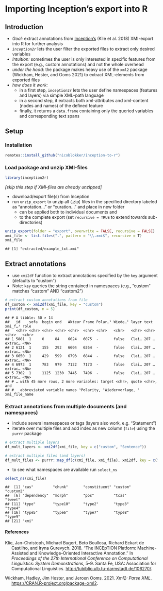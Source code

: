 Importing Inception’s export into R
================

## Introduction

- *Goal:* extract annotations from
  [Inception’s](https://inception-project.github.io/) (Klie et al. 2018)
  XMI-export into R for further analysis
- *`inception2r`* lets the user filter the exported files to extract
  only desired variables
- *Intuition:* sometimes the user is only interested in specific
  features from the export (e.g., custom annotations) and not the whole
  overhead
- *under the hood:* the package makes heavy use of the `xml2` package
  (Wickham, Hester, and Ooms 2021) to extract XML-elements from exported
  files
- *how does it work:*
  - in a first step, `inception2r` lets the user define namespaces
    (features and layers) via simple XML-path language
  - in a second step, it extracts both xml-attributes and xml-content
    (nodes and names) of the defined feature
  - finally, it returns a `data.frame` containing only the queried
    variables and corresponding text spans

## Setup

### Installation

``` r
remotes::install_github("nicoblokker/inception-to-r")
```

### Load package and unzip XMI-files

``` r
library(inception2r)
```

*\[skip this step if XMI-files are already unzipped\]*

- download/export file(s) from Inception
- run `unzip_export` to unzip all (.zip) files in the specified
  directory labeled as “annotation…” or “curation…” and place in new
  folder
  - can be applied both to individual documents and
  - to the complete export (set `recursive = TRUE` to extend towards
    sub-directories)

``` r
unzip_export(folder = "export", overwrite = FALSE, recursive = FALSE)     # CREATES LOCAL FILES; USE WITH CAUTION 
xmi_file <- list.files(".", pattern = "\\.xmi$", recursive = T)           # select only XMI-files
xmi_file
```

    ## [1] "extracted/example_txt.xmi"

## Extract annotations

- use `xmi2df` function to extract annotations specified by the `key`
  argument (defaults to “custom”)
- Note: `key` queries the string contained in namespaces (e.g., “custom”
  matches “custom” AND “custom2”)

``` r
# extract custom annotations from file
df_custom <- xmi2df(xmi_file, key = "custom")
print(df_custom, n = 5)
```

    ## # A tibble: 50 × 14
    ##   id    sofa  begin end   Akteur Frame Polar…¹ Wiede…² layer text  xmi_f…³ role 
    ##   <chr> <chr> <chr> <chr> <chr>  <chr> <chr>   <chr>   <chr> <chr> <chr>   <chr>
    ## 1 5881  1     0     84    6024   6075  -       false   Clai… 207 … extrac… <NA> 
    ## 2 6121  1     155   292   6604   6264  -       false   Clai… 207 … extrac… <NA> 
    ## 3 6650  1     429   599   6793   6844  -       false   Clai… 207 … extrac… <NA> 
    ## 4 6973  1     783   979   7122   7173  -       false   Clai… 207 … extrac… <NA> 
    ## 5 7302  1     1125  1230  7445   7496  -       false   Clai… 207 … extrac… <NA> 
    ## # … with 45 more rows, 2 more variables: target <chr>, quote <chr>, and
    ## #   abbreviated variable names ¹​Polarity, ²​Wiedervorlage, ³​xmi_file_name

### Extract annotations from multiple documents (and namespaces)

- include several namespaces or tags (layers also work,
  e.g. “Statement”)
- iterate over multiple files and add index as new column (`file`) using
  the `purrr` package

``` r
# extract multiple layers
df_mult_layers <- xmi2df(xmi_file, key = c("custom", "Sentence")) 

# extract multiple files (and layers)
df_mult_files <- purrr::map_df(c(xmi_file, xmi_file), xmi2df, key = c("custom", "Sentence"), .id = "file")
```

- to see what namespaces are available run `select_ns`

``` r
select_ns(xmi_file)
```

    ##  [1] "cas"         "chunk"       "constituent" "custom"      "custom2"    
    ##  [6] "dependency"  "morph"       "pos"         "tcas"        "tweet"      
    ## [11] "type"        "type10"      "type2"       "type3"       "type4"      
    ## [16] "type5"       "type6"       "type7"       "type8"       "type9"      
    ## [21] "xmi"

#### References

<div id="refs" class="references csl-bib-body hanging-indent">

<div id="ref-inception" class="csl-entry">

Klie, Jan-Christoph, Michael Bugert, Beto Boullosa, Richard Eckart de
Castilho, and Iryna Gurevych. 2018. “The INCEpTION Platform:
Machine-Assisted and Knowledge-Oriented Interactive Annotation.” In
*Proceedings of the 27th International Conference on Computational
Linguistics: System Demonstrations*, 5–9. Santa Fe, USA: Association for
Computational Linguistics.
<http://tubiblio.ulb.tu-darmstadt.de/106270/>.

</div>

<div id="ref-xml2" class="csl-entry">

Wickham, Hadley, Jim Hester, and Jeroen Ooms. 2021. *Xml2: Parse XML*.
<https://CRAN.R-project.org/package=xml2>.

</div>

</div>
